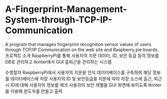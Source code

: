 # A-Fingerprint-Management-System-through-TCP-IP-Communication
A program that manages fingerprint recognition sensor values of users through TCP/IP Communication on the web site and Raspberry pie boards.
프로젝트 소개
RaspberryPi를 통해 사용자의 지문 데이터, ID, 보안 등급 등의 정보를 DB로 관리하고 tkinter에서 GUI 출퇴근을 관리하는 시스템

수행절차
RaspberryPi에서 사용자의 지문을 인식
데이터베이스를 구축하여 해당 정보를 데이터베이스에 저장 
사용자의 ID 및 보안등급을 지문에 따라 저장
소스에 출근, 퇴근 시 ID에 대해 사용자의 정보를 체크
사용자의 보안 레벨을 GUI 화면에 보이도록 tkinter를 이용해 윈도우를 만들고 출력
